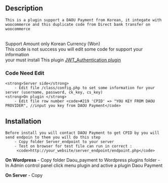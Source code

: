 ## Description
    This is a plugin support a DAOU Payment from Korean, it integate with woocommerce and this duplicate code from Direct bank transfer on woocommerce
<br>
    Support Amount only Korean Currency (Won)
<br>
    This code is not success you will edit some code for support your information
<br>
    <stong>your must install This plugin <a href="https://th.wordpress.org/plugins/jwt-authentication-for-wp-rest-api/"> JWT_Authentication plugin </a></stong>

### Code Need Edit
    <strong>Server side</strong>
        - Edit file /class/config.php to set some information for your server (username, password, ck_key, cs_key)
    <strong>On plugin </strong>
        - Edit file row number <code>#219 'CPID' => "YOU KEY FROM DAOU PROVIDER", //input you key from DAOU Payment</code>

## Installation
    Before install you will contact DAOU Payment to get CPID by you will send endpoin to them you will do this step
        - Copy folder Server_endpoint to your server
        - Test on browser for test file can run in correct :
         <code>http://your_website/server_endpoint/endpoint.php</code>

  <b>On Wordpress</b>
    - Copy folder Daou_payment to Wordpress plugins folder
    - In Admin control panel click menu plugin and active a plugin Daou Payment

  <b>On Server</b>
    - Copy

